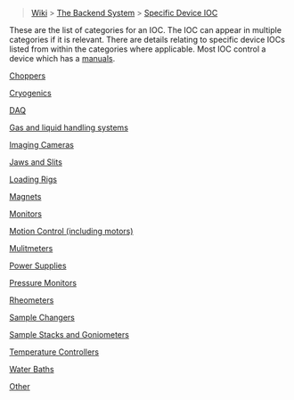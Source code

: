 > [Wiki](Home) > [The Backend System](The-Backend-System) > [Specific Device IOC](Specific-Device-IOC)

These are the list of categories for an IOC. The IOC can appear in multiple categories if it is relevant. There are details relating to specific device IOCs listed from within the categories where applicable. Most IOC control a device which has a [manuals](Manuals).

[Choppers](Choppers)

[Cryogenics](Cryogenics)

[DAQ](Daq)

[Gas and liquid handling systems](Gas-And-Liquid-Handling-Systems)

[Imaging Cameras](Imaging-Cameras)

[Jaws and Slits](Jaws-and-slits)

[Loading Rigs](Loading-Rigs)

[Magnets](Magnets)

[Monitors](Monitors)

[Motion Control (including motors)](Motor-IOCs)

[Mulitmeters](Mulitmeters)

[Power Supplies](Power-Supplies)

[Pressure Monitors](Pressure-Monitors)

[Rheometers](Rheometers)

[Sample Changers](Sample-Changers)

[Sample Stacks and Goniometers](Stacks-and-Gonios)

[Temperature Controllers](Temperature-Controllers)

[Water Baths](Water-Baths)

[Other](Other)




